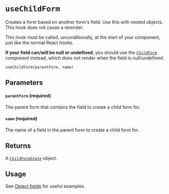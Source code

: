 # `useChildForm`

Creates a form based on another form's field. Use this with nested objects. This hook does not cause a rerender.

This hook must be called, unconditionally, at the start of your component, just like the normal React hooks.

**If your field can/will be null or undefined**, you should use the [`ChildForm`](/docs/ChildForm) component instead, which does not render when the field is null/undefined.

`useChildForm(parentForm, name)`

## Parameters

#### `parentForm` **(required)**

The parent form that contains the field to create a child form for.

#### `name` **(required)**

The name of a field in the parent form to create a child form for.

## Returns

A [`ChildFormState`](/docs/FormState) object.

## Usage

See [Object fields](/docs/Object-fields) for useful examples.
